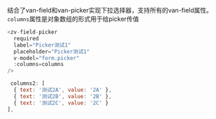 结合了van-field和van-picker实现下拉选择器，支持所有的van-field属性。`columns`属性是对象数组的形式用于给picker传值

```js
<zv-field-picker
  required
  label="Picker测试1"
  placeholder="Picker测试1"
  v-model="form.picker"
  :columns=columns
/>

 columns2: [
  { text: '测试2A', value: '2A' },
  { text: '测试2B', value: '2B' },
  { text: '测试2C', value: '2C' }
],
```